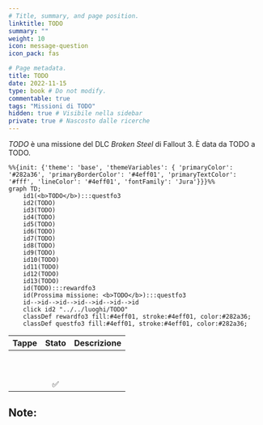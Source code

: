 ```yaml
---
# Title, summary, and page position.
linktitle: TODO
summary: ""
weight: 10
icon: message-question
icon_pack: fas

# Page metadata.
title: TODO
date: 2022-11-15
type: book # Do not modify.
commentable: true
tags: "Missioni di TODO"
hidden: true # Visibile nella sidebar
private: true # Nascosto dalle ricerche
---
```


*TODO* è una missione del DLC *Broken Steel* di Fallout 3. È data da TODO a TODO.


```mermaid
%%{init: {'theme': 'base', 'themeVariables': { 'primaryColor': '#282a36', 'primaryBorderColor': '#4eff01', 'primaryTextColor': '#fff', 'lineColor': '#4eff01', 'fontFamily': 'Jura'}}}%%
graph TD;
    id1(<b>TODO</b>):::questfo3
    id2(TODO)
    id3(TODO)
    id4(TODO)
    id5(TODO)
    id6(TODO)
    id7(TODO) 
    id8(TODO)
    id9(TODO)
    id10(TODO)
    id11(TODO)
    id12(TODO)
    id13(TODO) 
    id(TODO):::rewardfo3
    id(Prossima missione: <b>TODO</b>):::questfo3
    id-->id-->id-->id-->id-->id-->id
    click id2 "../../luoghi/TODO"
    classDef rewardfo3 fill:#4eff01, stroke:#4eff01, color:#282a36;
    classDef questfo3 fill:#4eff01, stroke:#4eff01, color:#282a36;
```

| Tappe |       Stato        | Descrizione |
| :---: | :----------------: | ----------- |
|       |                    |             |
|       |                    |             |
|       |                    |             |
|       |                    |             |
|       |                    |             |
|       |                    |             |
|       |                    |             |
|       |                    |             |
|       |                    |             |
|       | :white_check_mark: |             |




Note:
- 